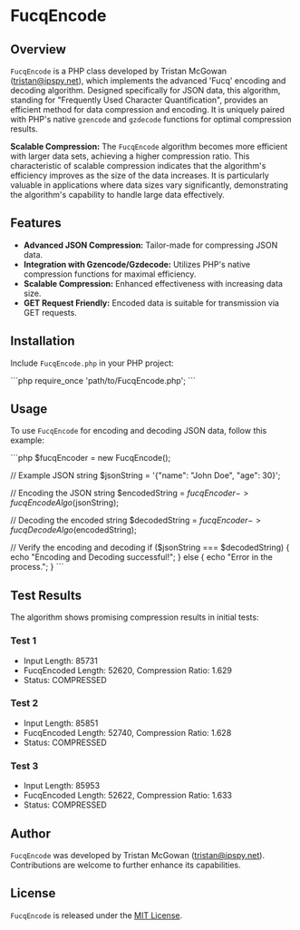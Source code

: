 # FucqEncode

## Overview
`FucqEncode` is a PHP class developed by Tristan McGowan (tristan@ipspy.net), which implements the advanced 'Fucq' encoding and decoding algorithm. Designed specifically for JSON data, this algorithm, standing for "Frequently Used Character Quantification", provides an efficient method for data compression and encoding. It is uniquely paired with PHP's native `gzencode` and `gzdecode` functions for optimal compression results.

**Scalable Compression:** The `FucqEncode` algorithm becomes more efficient with larger data sets, achieving a higher compression ratio. This characteristic of scalable compression indicates that the algorithm's efficiency improves as the size of the data increases. It is particularly valuable in applications where data sizes vary significantly, demonstrating the algorithm's capability to handle large data effectively.

## Features
- **Advanced JSON Compression:** Tailor-made for compressing JSON data.
- **Integration with Gzencode/Gzdecode:** Utilizes PHP's native compression functions for maximal efficiency.
- **Scalable Compression:** Enhanced effectiveness with increasing data size.
- **GET Request Friendly:** Encoded data is suitable for transmission via GET requests.

## Installation
Include `FucqEncode.php` in your PHP project:

\```php
require_once 'path/to/FucqEncode.php';
\```

## Usage
To use `FucqEncode` for encoding and decoding JSON data, follow this example:

\```php
$fucqEncoder = new FucqEncode();

// Example JSON string
$jsonString = '{"name": "John Doe", "age": 30}';

// Encoding the JSON string
$encodedString = $fucqEncoder->fucqEncodeAlgo($jsonString);

// Decoding the encoded string
$decodedString = $fucqEncoder->fucqDecodeAlgo($encodedString);

// Verify the encoding and decoding
if ($jsonString === $decodedString) {
    echo "Encoding and Decoding successful!";
} else {
    echo "Error in the process.";
}
\```

## Test Results
The algorithm shows promising compression results in initial tests:

### Test 1
- Input Length: 85731
- FucqEncoded Length: 52620, Compression Ratio: 1.629
- Status: COMPRESSED

### Test 2
- Input Length: 85851
- FucqEncoded Length: 52740, Compression Ratio: 1.628
- Status: COMPRESSED

### Test 3
- Input Length: 85953
- FucqEncoded Length: 52622, Compression Ratio: 1.633
- Status: COMPRESSED

## Author
`FucqEncode` was developed by Tristan McGowan (tristan@ipspy.net). Contributions are welcome to further enhance its capabilities.

## License
`FucqEncode` is released under the [MIT License](https://opensource.org/licenses/MIT).
